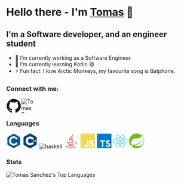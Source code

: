 # Hello there - I'm [Tomas][website] 👋

## I'm a Software developer, and an engineer student

- 🔭 I’m currently working as a Software Engineer.
- 🌱 I’m currently learning Kotlin 😄
- ⚡ Fun fact: I love Arctic Monkeys, my favourite song is Batphone.


<h3 align="left">Connect with me:</h3>
<p align="left">
    <a href="https://tomasanchez.github.io/about" target="_blank">
        <img align="left" alt="Tomas Sanchez | Web" width="40px" height="40px" src="https://raw.githubusercontent.com/devicons/devicon/master/icons/github/github-original.svg" />
    </a>
    <a href="https://www.linkedin.com/in/tbsanchez" target="_blank">
        <img align="left" alt="Tomas Sanchez | Linked In" width="40px" height="40px" src="https://raw.githubusercontent.com/rahuldkjain/github-profile-readme-generator/master/src/images/icons/Social/linked-in-alt.svg"/>
    </a>
</p>

<br></br>

<h3 align="left">Languages</h3>
<p align="left">
    <img src="https://raw.githubusercontent.com/devicons/devicon/master/icons/c/c-plain.svg" alt="c" width="40" height="40"/>
    <img src="https://raw.githubusercontent.com/devicons/devicon/master/icons/cplusplus/cplusplus-plain.svg" alt="cplusplus" width="40" height="40"/>
    <img src="https://upload.wikimedia.org/wikipedia/commons/1/1c/Haskell-Logo.svg" alt="haskell" width="40" height="40"/>
    <img src="https://raw.githubusercontent.com/devicons/devicon/master/icons/java/java-plain.svg" alt="java" width="40" height="40"/>
    <img src="https://raw.githubusercontent.com/devicons/devicon/master/icons/javascript/javascript-plain.svg" alt="javascript" width="40" height="40"/>
    <img src="https://raw.githubusercontent.com/devicons/devicon/master/icons/typescript/typescript-plain.svg" alt="typescript" width="40" height="40"/>
    <img src="https://raw.githubusercontent.com/devicons/devicon/master/icons/react/react-original.svg" alt="react" width="40" height="40"/>
    <img src="https://raw.githubusercontent.com/devicons/devicon/master/icons/spring/spring-original.svg" alt="spring" width="40" height="40"/>

</p>

<h3 align="left">Stats</h3>
<p align="left">
    &nbsp;
    <img align="left" src="https://github-readme-stats.vercel.app/api/top-langs?username=tomasanchez&show_icons=true&theme=dark&locale=en&layout=compact" alt="Tomas Sanchez's Top Languages" />
</p>

<!--
**tomasanchez/tomasanchez** is a ✨ _special_ ✨ repository because its `README.md` (this file) appears on your GitHub profile.

Here are some ideas to get you started:


- 👯 I’m looking to collaborate on ...
- 🤔 I’m looking for help with ...
- 💬 Ask me about ...
- 📫 How to reach me: ...
- 😄 Pronouns: ...
- ⚡ Fun fact: ...
-->

<br />
<br />

[website]:https://tomasanchez.github.io/about
[instagram]:https://www.instagram.com/tomasbsanchez/
[linkedin]:https://www.linkedin.com/in/tbsanchez/
